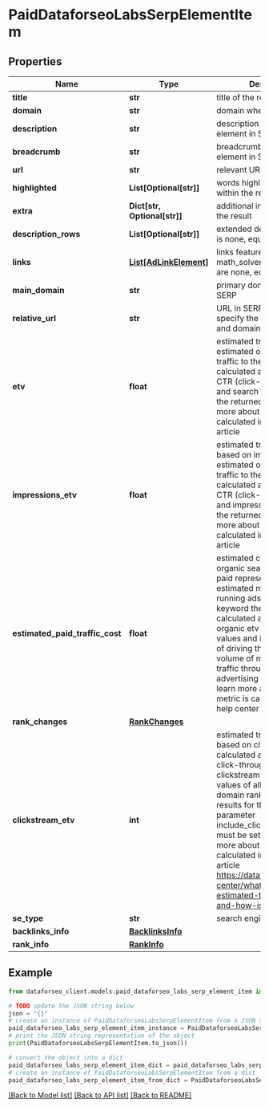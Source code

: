 # PaidDataforseoLabsSerpElementItem


## Properties

Name | Type | Description | Notes
------------ | ------------- | ------------- | -------------
**title** | **str** | title of the result in SERP | [optional] 
**domain** | **str** | domain where a link points | [optional] 
**description** | **str** | description of the results element in SERP | [optional] 
**breadcrumb** | **str** | breadcrumb of the Ad element in SERP | [optional] 
**url** | **str** | relevant URL | [optional] 
**highlighted** | **List[Optional[str]]** | words highlighted in bold within the results description | [optional] 
**extra** | **Dict[str, Optional[str]]** | additional information about the result | [optional] 
**description_rows** | **List[Optional[str]]** | extended description if there is none, equals null | [optional] 
**links** | [**List[AdLinkElement]**](AdLinkElement.md) | links featured in the math_solver element if there are none, equals null | [optional] 
**main_domain** | **str** | primary domain name in SERP | [optional] 
**relative_url** | **str** | URL in SERP that does not specify the HTTPs protocol and domain name | [optional] 
**etv** | **float** | estimated traffic volume estimated organic monthly traffic to the domain calculated as the product of CTR (click-through-rate) and search volume values of the returned keyword learn more about how the metric is calculated in this help center article | [optional] 
**impressions_etv** | **float** | estimated traffic volume based on impressions estimated organic monthly traffic to the domain calculated as the product of CTR (click-through-rate) and impressions values of the returned keyword learn more about how the metric is calculated in this help center article | [optional] 
**estimated_paid_traffic_cost** | **float** | estimated cost of converting organic search traffic into paid represents the estimated monthly cost of running ads for the returned keyword the metric is calculated as the product of organic etv and paid cpc values and indicates the cost of driving the estimated volume of monthly organic traffic through PPC advertising in Google Search learn more about how the metric is calculated in this help center article | [optional] 
**rank_changes** | [**RankChanges**](RankChanges.md) |  | [optional] 
**clickstream_etv** | **int** | estimated traffic volume based on clickstream data calculated as the product of click-through-rate and clickstream search volume values of all keywords the domain ranks for to retrieve results for this field, the parameter include_clickstream_data must be set to true learn more about how the metric is calculated in this help center article https://dataforseo.com/help-center/whats-clickstream-estimated-traffic-volume-and-how-is-it-calculated | [optional] 
**se_type** | **str** | search engine type | [optional] 
**backlinks_info** | [**BacklinksInfo**](BacklinksInfo.md) |  | [optional] 
**rank_info** | [**RankInfo**](RankInfo.md) |  | [optional] 

## Example

```python
from dataforseo_client.models.paid_dataforseo_labs_serp_element_item import PaidDataforseoLabsSerpElementItem

# TODO update the JSON string below
json = "{}"
# create an instance of PaidDataforseoLabsSerpElementItem from a JSON string
paid_dataforseo_labs_serp_element_item_instance = PaidDataforseoLabsSerpElementItem.from_json(json)
# print the JSON string representation of the object
print(PaidDataforseoLabsSerpElementItem.to_json())

# convert the object into a dict
paid_dataforseo_labs_serp_element_item_dict = paid_dataforseo_labs_serp_element_item_instance.to_dict()
# create an instance of PaidDataforseoLabsSerpElementItem from a dict
paid_dataforseo_labs_serp_element_item_from_dict = PaidDataforseoLabsSerpElementItem.from_dict(paid_dataforseo_labs_serp_element_item_dict)
```
[[Back to Model list]](../README.md#documentation-for-models) [[Back to API list]](../README.md#documentation-for-api-endpoints) [[Back to README]](../README.md)


